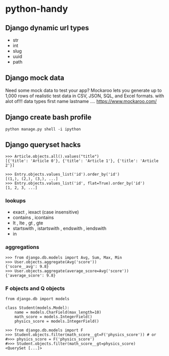 # python-handy
## Django dynamic url types
- str
- int
- slug
- uuid
- path
## Django mock data
Need some mock data to test your app? Mockaroo lets you generate up to 1,000 rows of realistic test data in CSV, JSON, SQL, and Excel formats.
with alot of!!! data types first name lastname ....
https://www.mockaroo.com/
## Django create bash profile
    python manage.py shell -i ipython
## Django queryset hacks
    >>> Article.objects.all().values("title")
    [{'title': 'Article 0'}, {'title': 'Article 1'}, {'title': 'Article 2'}]
    
    >>> Entry.objects.values_list('id').order_by('id')
    [(1,), (2,), (3,), ...]
    >>> Entry.objects.values_list('id', flat=True).order_by('id')
    [1, 2, 3, ...]
### lookups
- exact , iexact (case insensitive)
- contains , icontains
- lt , lte , gt , gte
- startswith , istartswith , endswith , iendswith
- in
### aggregations
    >>> from django.db.models import Avg, Sum, Max, Min
    >>> User.objects.aggregate(Avg('score'))
    {'score__avg': 9.8}
    >>> User.objects.aggregate(average_score=Avg('score'))
    {'average_score': 9.8}
### F objects and Q objects
    from django.db import models

    class Student(models.Model):
        name = models.CharField(max_length=10)
        math_score = models.IntegerField()
        physics_score = models.IntegerField()
    
    >>> from django.db.models import F
    >>> Student.objects.filter(math_score__gt=F('physics_score')) # or 
    #>>> physics_score = F('physics_score')
    #>>> Student.objects.filter(math_score__gt=physics_score)
    <QuerySet [...]>

